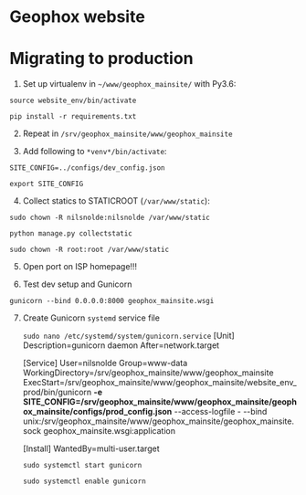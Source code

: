 # Geophox website

# Migrating to production

1. Set up virtualenv in `~/www/geophox_mainsite/` with Py3.6:

`source website_env/bin/activate`

`pip install -r requirements.txt`

2. Repeat in `/srv/geophox_mainsite/www/geophox_mainsite`

3. Add following to `*venv*/bin/activate`:

`SITE_CONFIG=../configs/dev_config.json`

`export SITE_CONFIG`

4. Collect statics to STATICROOT (`/var/www/static`):

`sudo chown -R nilsnolde:nilsnolde /var/www/static`

`python manage.py collectstatic`

`sudo chown -R root:root /var/www/static`

5. Open port on ISP homepage!!!

6. Test dev setup and Gunicorn

`gunicorn --bind 0.0.0.0:8000 geophox_mainsite.wsgi`

7. Create Gunicorn `systemd` service file

    `sudo nano /etc/systemd/system/gunicorn.service`
    [Unit]
    Description=gunicorn daemon
    After=network.target

    [Service]
    User=nilsnolde
    Group=www-data
    WorkingDirectory=/srv/geophox_mainsite/www/geophox_mainsite
    ExecStart=/srv/geophox_mainsite/www/geophox_mainsite/website_env_prod/bin/gunicorn **-e SITE_CONFIG=/srv/geophox_mainsite/www/geophox_mainsite/geophox_mainsite/configs/prod_config.json** --access-logfile - --bind unix:/srv/geophox_mainsite/www/geophox_mainsite/geophox_mainsite.sock geophox_mainsite.wsgi:application

    [Install]
    WantedBy=multi-user.target

    `sudo systemctl start gunicorn`

    `sudo systemctl enable gunicorn`
